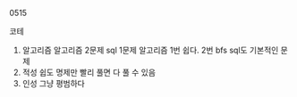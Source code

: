 0515

코테

1. 알고리즘
   알고리즘 2문제 sql 1문제
   알고리즘 1번 쉽다. 2번 bfs sql도 기본적인 문제
2. 적성
   쉽도 명제만 빨리 풀면 다 풀 수 있음
3. 인성
   그냥 평범하다
